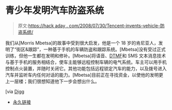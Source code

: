 # 青少年发明汽车防盗系统

> 原文:[https://hack aday . com/2008/07/30/Tencent-invents-vehicle-防盗系统/](https://hackaday.com/2008/07/30/teenager-invents-vehicular-antitheft-system/)

我们从[Morris Mbetsa]的故事中受到很大启发，他是一个 18 岁的肯尼亚人，发明了“街区&跟踪”，一种基于手机的车辆防盗和跟踪系统。[Mbetsa]没有受过正式训练，但他一生都在发明和修补。[Mbetsa]将语音、[DTMF](http://en.wikipedia.org/wiki/DTMF)和 SMS 文本消息技术与基于手机的服务相结合，使车主能够远程控制车辆的电气系统。车主可以用手机控制点火装置，并随时关闭它。其他功能包括远程锁定汽车的能力，以及拨号进入汽车并监听车内任何对话的能力。[Mbetsa]目前正在寻找资金，以使他的发明更上一层楼；我们很想知道他下一步会想出什么。

[via [Digg](http://digg.com/gadgets/Teenager_hacks_hardware_for_controlling_your_car_via_phone)

*   [永久链接](http://www.engadgetmobile.com/2008/07/28/teenager-hacks-together-hardware-for-controlling-your-car-via-ph/)
